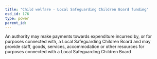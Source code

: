 ```yaml
---
title: "Child welfare - Local Safeguarding Children Board funding"
esd_id: 176
type: power
parent_id:  
---
```


An authority may make payments towards expenditure incurred by, or for purposes connected with, a Local Safeguarding Children Board and may provide staff, goods, services, accommodation or other resources for purposes connected with a Local Safeguarding Children Board

